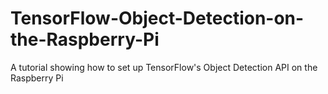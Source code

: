 # TensorFlow-Object-Detection-on-the-Raspberry-Pi
A tutorial showing how to set up TensorFlow's Object Detection API on the Raspberry Pi
